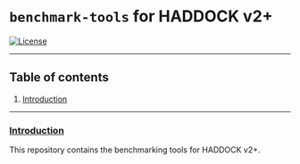 # `benchmark-tools` for HADDOCK v2+

[![License](https://img.shields.io/badge/License-Apache_2.0-blue.svg)](https://opensource.org/licenses/Apache-2.0)

* * *

## Table of contents

1. [Introduction](#introduction)

* * *

### [Introduction](#introduction)

This repository contains the benchmarking tools for HADDOCK v2+.
